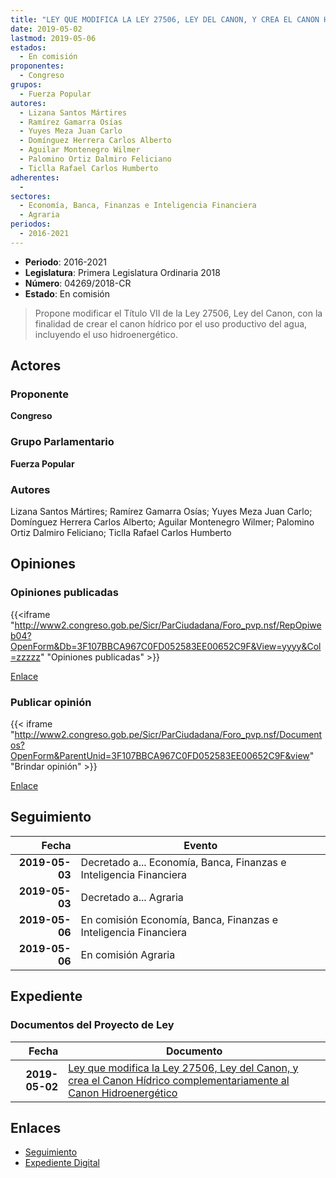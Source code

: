 ```yaml
---
title: "LEY QUE MODIFICA LA LEY 27506, LEY DEL CANON, Y CREA EL CANON HÍDRICO COMPLEMENTARIAMENTE AL CANON HIDROENERGÉTICO"
date: 2019-05-02
lastmod: 2019-05-06
estados: 
  - En comisión
proponentes: 
  - Congreso
grupos: 
  - Fuerza Popular
autores: 
  - Lizana Santos Mártires
  - Ramírez Gamarra Osías
  - Yuyes Meza Juan Carlo
  - Domínguez Herrera Carlos Alberto
  - Aguilar Montenegro Wilmer
  - Palomino Ortiz Dalmiro Feliciano
  - Ticlla Rafael Carlos Humberto
adherentes: 
  - 
sectores: 
  - Economía, Banca, Finanzas e Inteligencia Financiera
  - Agraria
periodos: 
  - 2016-2021
---
```


- **Periodo**: 2016-2021
- **Legislatura**: Primera Legislatura Ordinaria 2018
- **Número**: 04269/2018-CR
- **Estado**: En comisión

> Propone modificar el Título VII de la Ley 27506, Ley del Canon, con la finalidad de crear el canon hídrico por el uso productivo del agua, incluyendo el uso hidroenergético.


## Actores

### Proponente

**Congreso**

### Grupo Parlamentario

**Fuerza Popular**

### Autores

Lizana Santos Mártires; Ramírez Gamarra Osías; Yuyes Meza Juan Carlo; Domínguez Herrera Carlos Alberto; Aguilar Montenegro Wilmer; Palomino Ortiz Dalmiro Feliciano; Ticlla Rafael Carlos Humberto


## Opiniones

### Opiniones publicadas

{{<iframe "http://www2.congreso.gob.pe/Sicr/ParCiudadana/Foro_pvp.nsf/RepOpiweb04?OpenForm&Db=3F107BBCA967C0FD052583EE00652C9F&View=yyyy&Col=zzzzz" "Opiniones publicadas" >}}

[Enlace](http://www2.congreso.gob.pe/Sicr/ParCiudadana/Foro_pvp.nsf/RepOpiweb04?OpenForm&Db=3F107BBCA967C0FD052583EE00652C9F&View=yyyy&Col=zzzzz)
### Publicar opinión

{{< iframe "http://www2.congreso.gob.pe/Sicr/ParCiudadana/Foro_pvp.nsf/Documentos?OpenForm&ParentUnid=3F107BBCA967C0FD052583EE00652C9F&view" "Brindar opinión" >}}

[Enlace](http://www2.congreso.gob.pe/Sicr/ParCiudadana/Foro_pvp.nsf/Documentos?OpenForm&ParentUnid=3F107BBCA967C0FD052583EE00652C9F&view)

## Seguimiento

| Fecha | Evento |
|------:|--------|
| **2019-05-03** | Decretado a... Economía, Banca, Finanzas e Inteligencia Financiera|
| **2019-05-03** | Decretado a... Agraria|
| **2019-05-06** | En comisión Economía, Banca, Finanzas e Inteligencia Financiera|
| **2019-05-06** | En comisión Agraria|


## Expediente


### Documentos del Proyecto de Ley

| Fecha | Documento |
|------:|--------|
| **2019-05-02** | [Ley que modifica la Ley 27506, Ley del Canon, y crea el Canon Hídrico complementariamente al Canon Hidroenergético](http://www.leyes.congreso.gob.pe/Documentos/2016_2021/Proyectos_de_Ley_y_de_Resoluciones_Legislativas/PL0426920190502..pdf) |

## Enlaces 

- [Seguimiento](http://www2.congreso.gob.pe/Sicr/TraDocEstProc/CLProLey2016.nsf/f7fff46988ca05b1052578e100829cc7/72ead4646acf4e29052583ee00835e7d?OpenDocument)
- [Expediente Digital](http://www2.congreso.gob.pe/Sicr/TraDocEstProc/CLProLey2016.nsf/f7fff46988ca05b1052578e100829cc7/72ead4646acf4e29052583ee00835e7d?OpenDocument&Click=05257FB7005EB655.eb71d0cf91d8294e05256cdf006b5706/$Body/0.1C6C)
